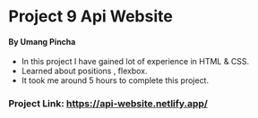 # Project 9 Api Website
#### By Umang Pincha

- In this project I have gained lot of experience in HTML & CSS.
- Learned about positions , flexbox.
- It took me around 5 hours to complete this project.

### Project Link: https://api-website.netlify.app/